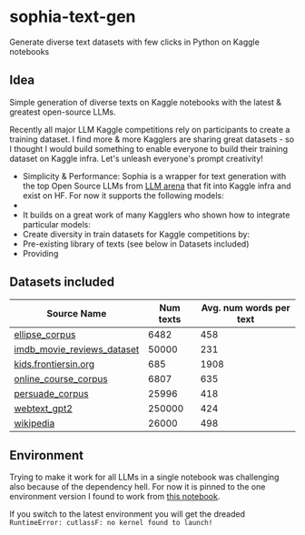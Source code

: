 # sophia-text-gen
Generate diverse text datasets with few clicks in Python on Kaggle notebooks

## Idea
Simple generation of diverse texts on Kaggle notebooks with the latest & greatest open-source LLMs.

Recently all major LLM Kaggle competitions rely on participants to create a training dataset. I find more & more Kagglers are sharing great datasets - so I thought I would build something to enable everyone to build their training dataset on Kaggle infra. Let's unleash everyone's prompt creativity!

- Simplicity & Performance: Sophia is a wrapper for text generation with the top Open Source LLMs from [LLM arena](https://huggingface.co/spaces/lmsys/chatbot-arena-leaderboard) that fit into Kaggle infra and exist on HF. For now it supports the following models:
-
- It builds on a great work of many Kagglers who shown how to integrate particular models:
- Create diversity in train datasets for Kaggle competitions by:
- Pre-existing library of texts (see below in Datasets included)
- Providing 

## Datasets included 

| Source Name                                                    | Num texts | Avg. num words per text |
|----------------------------------------------------------------|-----------|--------------------|
| [ellipse_corpus](https://github.com/scrosseye/ELLIPSE-Corpus)  | 6482      | 458       |
| [imdb_movie_reviews_dataset](https://www.kaggle.com/datasets/lakshmi25npathi/imdb-dataset-of-50k-movie-reviews) | 50000     | 231         |
| [kids.frontiersin.org](https://www.frontiersin.org/about/open-access) | 685       | 1908     |
| [online_course_corpus](https://www.kaggle.com/competitions/pii-detection-removal-from-educational-data/data) | 6807      | 635         |
| [persuade_corpus](https://github.com/scrosseye/persuade_corpus_2.0) | 25996     | 418      |
| [webtext_gpt2](https://github.com/openai/gpt-2-output-dataset) | 250000    | 424        |
| [wikipedia](https://www.kaggle.com/datasets/jjinho/wikipedia-20230701) | 26000     | 498        |

## Environment
Trying to make it work for all LLMs in a single notebook was challenging also because of the dependency hell. For now it is pinned to the one environment version I found to work from [this notebook](https://www.kaggle.com/code/paultimothymooney/how-to-use-mistral-from-kaggle-models). 

If you switch to the latest environment you will get the dreaded
`RuntimeError: cutlassF: no kernel found to launch!`
